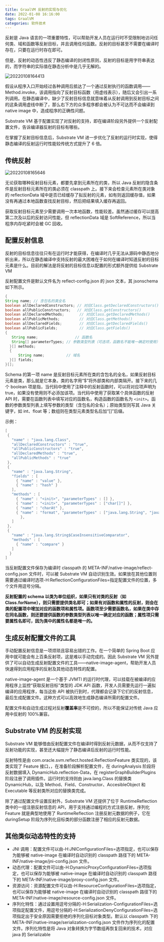 ```yaml
---
title: GraalVM 反射的实现与优化
date: 2022-01-08 16:16:00
tags: GraalVM
categories: 软件技术
---
```


反射是 Java 语言的一项重要特性，可以帮助开发人员在运行时不受限制地访问任何类、域和函数等反射目标，并且调用任何函数。反射的目标甚至不需要在编译时存在，只要在运行时存在即可。

但是，反射的动态性违反了静态编译的封闭性原则，反射的目标是用字符串表达的，而字符串的实际值在静态分析中是几乎无解的。

![20220108164413](https://cdn.jsdelivr.net/gh/goldsubmarine/cdn@master/blog/20220108164413.png)

假设从程序入口开始经过各种调用后抵达了一个通过反射执行的函数调用——Method.invoke，该调用指向了反射目标函数（用虚线表示），随后又会引出一系列调用。在静态编译中，缺少了反射目标信息就意味着从反射调用到反射目标之间的这条调用虚线中断了，那么右下方的众多程序都会被认为不可达而不会编译到 native image 中，造成程序的正确性问题。

Substrate VM 基于配置实现了对反射的支持，即在编译阶段另外提供一个反射配置文件，告诉编译器反射的目标有哪些。

在掌握了反射目标信息后，Substrate VM 进一步优化了反射的运行时实现，使得静态编译的反射运行时性能较传统方式提升了 6 倍。

## 传统反射

![20220108165646](https://cdn.jsdelivr.net/gh/goldsubmarine/cdn@master/blog/20220108165646.png)

无论获取哪种反射目标元素，都要先拿到元素所在的类，所以 Java 反射的隐含条件是反射目标元素所在的类必须在 classpath 上。接下来会检查元素所在类对象的 reflectionData 域中是否已经缓存了拟反射的元素，如有则返回缓存值，如果没有再通过本地函数查找反射目标，然后把结果填入缓存再返回。

获取反射目标元素至少需要调用一次本地函数，性能较差。虽然通过缓存可以提高第二次及以后的反射访问性能，但 reflectionData 域是 SoftReference，所以当程序内存吃紧时会被 GC 回收。

## 配置反射信息

反射的目标信息往往只有在运行时才能获得，在编译时几乎无法从源码中静态地分析出来，所以在静态编译中支持反射的最大困难在于如何在编译时知道反射的目标元素是什么。目前的解法是将反射的目标信息以配置的形式额外提供给 Substrate VM

反射配置文件是默认文件名为 reflect-config.json 的 json 文本，其 jsonschema 如下所示。

```java
{
String name; // 含包名的类全名
boolean allDeclaredConstructors; // 对应Class.getDeclaredConstructors()
boolean allPublicConstructors;   // 对应Class.getConstructors()
boolean allDeclaredMethods;       // 对应Class.getDeclaredMethods()
boolean allPublicMethods;         // 对应Class.getMethods()
boolean allDeclaredFields;        // 对应Class.getDeclaredFields()
boolean allPublicFields;          // 对应Class.getFields()
{
   String name;                 // 函数名
   String[] parameterTypes; // 参数类型列表（可选项，函数名不能唯一确定时使用）
  }[] methods;
  {
      String name;          // 域名
  }[] fields;
}[];
```

Schema 的第一项 name 是反射目标元素所在类的含包名的全名，如果反射目标元素是类，那么就是它本身。类的名字用“$”将外部类和内部类隔开。接下来的几个 boolean 项是指，当代码中使用了注释中的反射函数时，可以将对应项声明为 true，如果没有使用则不必添加该项。当代码中使用了获取某个具体函数的反射 API 时，需要在函数列表中填写对应的函数名，构造函数的函数名为 `<init>`。函数的参数类型列表上填写参数的类型（含包名的全名）；原始类型则写其 Java 关键字，如 int、float 等；数组则在类型元素类型名后加“[]”后缀。

示例：

```java
[
 {
   "name" : "java.lang.Class",
   "allDeclaredConstructors" : "true",
   "allPublicConstructors" : "true",
   "allDeclaredMethods" : "true",
   "allPublicMethods" : "true"
 },
 {
   "name" : "java.lang.String",
   "fields" : [
     { "name" : "value" },
     { "name" : "hash" }
   ],
   "methods" : [
     { "name" : "<init>", "parameterTypes" : [] },
     { "name" : "<init>", "parameterTypes" : ["char[]"] },
     { "name" : "charAt" },
     { "name" : "format", "parameterTypes" : ["java.lang.String", "java.lang.Object[]"]
       },
   ]
 },
 {
   "name" : "java.lang.String$CaseInsensitiveComparator",
   "methods" : [
     { "name" : "compare" }
   ]
  }
]
```

当反射配置文件保存为编译时 classpath 的 META-INF/native-image/reflect-config.json 文件时，可以被 Substrate VM 自动识别生效。如果放在其他位置则需要通过编译时选项-H:ReflectionConfigurationFiles=指定配置文件的位置，多个文件用逗号分隔。

**反射配置的 schema 以类为单位组织，如果只有对类的反射（如 Class.forName），则只需要提供类名即可；如果有对函数和属性的反射，则会在类的配置项中增加对应的函数项和属性项。函数项至少需要函数名，如果在类中存在同名函数，则还要提供函数的参数类型列表以唯一确定对应的函数；属性项只需要属性名即可，因为类中的属性名都是唯一的。**

## 生成反射配置文件的工具

手动配置反射信息是一项烦琐且容易出错的工作。在一个简单的 Spring Boot 应用中就可能会有上百条反射项，这是难以手动完成的。因此 Substrate VM 另外提供了可以自动生成反射配置文件的工具——native-image-agent，帮助开发人员快速得到应用程序的反射及其他动态特性的配置。

native-image-agent 是一个基于 JVMTI 的运行时代理，可以挂载在被编译的应用程序上监控“获取反射目标”类型的 JDK API 函数，开发人员需要先运行一遍拟编译的应用程序，每当这些 API 被执行到时，代理都会记录下它们的反射信息，最后生成配置文件。这种方式可以高效地生成静态编译所需的配置文件。

配置文件和自动生成过程对反射**覆盖率**是不可控的，所以不能保证对传统 Java 应用中反射的 100%兼容。

## Substrate VM 的反射实现

Substrate VM 能够借由反射配置文件在编译时得到反射元数据，从而不仅支持了反射功能的实现，甚至还大幅提升了静态编译后反射的运行时性能。

反射特性是由 com.oracle.svm.reflect.hosted.ReflectionFeature 类实现的，该类实现了 Feature 接口，，在准备阶段解析配置文件，在 duringAnalysis 阶段将反射数据填入 DynamicHub.reflection-Data，在 registerGraphBuilderPlugins 阶段注册了调用插件。运行时的支持则由 java.lang.Class 的替换类 DynamicHub，以及 Method、Field、Constructor、AccesibleObject 和 Executable 等反射类所对应的替换类完成。

除了通过配置文件设置反射外，Substrate VM 还提供了位于 RuntimeReflection 类中的一组注册反射信息的 API，用于支持通过编程的方式注册反射，序列化 Feature 就是典型地使用了 RuntimeReflection 注册反射元数据的例子，它在 duringSetup 阶段为序列化目标类的部分函数注册了相应的反射元数据。

## 其他类似动态特性的支持

- JNI 调用：配置文件可以由-H:JNIConfigurationFiles=选项指定，也可以保存为能够被 native-image 在编译时自动识别的 classpath 路径下的 META-INF/native-image/jni-config.json 文件。
- 动态代理：配置文件可以由-H:DynamicProxyConfigurationFiles=选项指定，也可以保存为能够被 native-image 在编译时自动识别的 classpath 路径下的 META-INF/native-image/proxy-config.json 文件。
- 资源访问：资源配置文件可以由-H:ResourceConfigurationFiles=选项指定，也可以保存为能够被 native-image 在编译时自动识别的 classpath 路径下的 META-INF/native-image/resource-config.json 文件。
- 序列化特性：通过设置用逗号分隔的-H:Serialization-ConfigurationFiles=选项指定配置文件，用逗号分隔的-H:SerializationDenyConfigurationFiles=选项指定出于安全原因需要拒绝的序列化目标对象类型。默认以 classpath 下的 META-INF/native-image/serialization-config.json 文件作为序列化的配置文件。序列化特性是将 Java 对象转换为字节数组再恢复回来的技术，对应 java 的 Serializable
